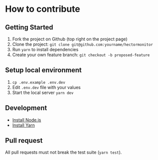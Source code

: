 # How to contribute

## Getting Started

1.  Fork the project on Github (top right on the project page)
2.  Clone the project: `git clone git@github.com:yourname/hectormonitor`
3.  Run `yarn` to install dependencies
4.  Create your own feature branch: `git checkout -b proposed-feature`

## Setup local environment

1.  `cp .env.example .env.dev`
2.  Edit `.env.dev` file with your values
3.  Start the local server `yarn dev`

## Development

- [Install Node.js](https://nodejs.org/en/download/)
- [Install Yarn](https://yarnpkg.com/en/docs/install#mac-stable)

## Pull request

All pull requests must not break the test suite (`yarn test`).
